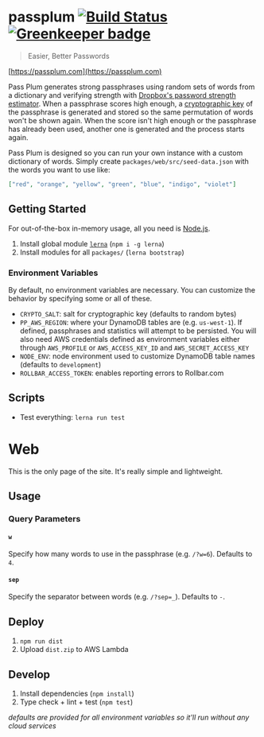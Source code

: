 # passplum [![Build Status](https://travis-ci.org/maxbeatty/passplum.svg)](https://travis-ci.org/maxbeatty/passplum) [![Greenkeeper badge](https://badges.greenkeeper.io/maxbeatty/passplum.svg)](https://greenkeeper.io/)

> Easier, Better Passwords

[https://passplum.com](https://passplum.com)

Pass Plum generates strong passphrases using random sets of words from a dictionary and verifying strength with [Dropbox's password strength estimator](https://github.com/dropbox/zxcvbn). When a passphrase scores high enough, a [cryptographic key](https://en.wikipedia.org/wiki/PBKDF2) of the passphrase is generated and stored so the same permutation of words won't be shown again. When the score isn't high enough or the passphrase has already been used, another one is generated and the process starts again.

Pass Plum is designed so you can run your own instance with a custom dictionary of words. Simply create `packages/web/src/seed-data.json` with the words you want to use like:

```json
["red", "orange", "yellow", "green", "blue", "indigo", "violet"]
```

## Getting Started

For out-of-the-box in-memory usage, all you need is [Node.js](https://nodejs.org/en/).

1. Install global module [`lerna`](https://www.npmjs.com/package/lerna) (`npm i -g lerna`)
2. Install modules for all `packages/` (`lerna bootstrap`)

### Environment Variables

By default, no environment variables are necessary. You can customize the behavior by specifying some or all of these.

- `CRYPTO_SALT`: salt for cryptographic key (defaults to random bytes)
- `PP_AWS_REGION`: where your DynamoDB tables are (e.g. `us-west-1`). If defined, passphrases and statistics will attempt to be persisted. You will also need AWS credentials defined as environment variables either through `AWS_PROFILE` or `AWS_ACCESS_KEY_ID` and `AWS_SECRET_ACCESS_KEY`
- `NODE_ENV`: node environment used to customize DynamoDB table names (defaults to `development`)
- `ROLLBAR_ACCESS_TOKEN`: enables reporting errors to Rollbar.com

## Scripts

- Test everything: `lerna run test`

# Web

This is the only page of the site. It's really simple and lightweight.

## Usage

### Query Parameters

#### `w`

Specify how many words to use in the passphrase (e.g. `/?w=6`). Defaults to `4`.

#### `sep`

Specify the separator between words (e.g. `/?sep=_`). Defaults to `-`.

## Deploy

1. `npm run dist`
2. Upload `dist.zip` to AWS Lambda

## Develop

1. Install dependencies (`npm install`)
2. Type check + lint + test (`npm test`)

_defaults are provided for all environment variables so it'll run without any
cloud services_
